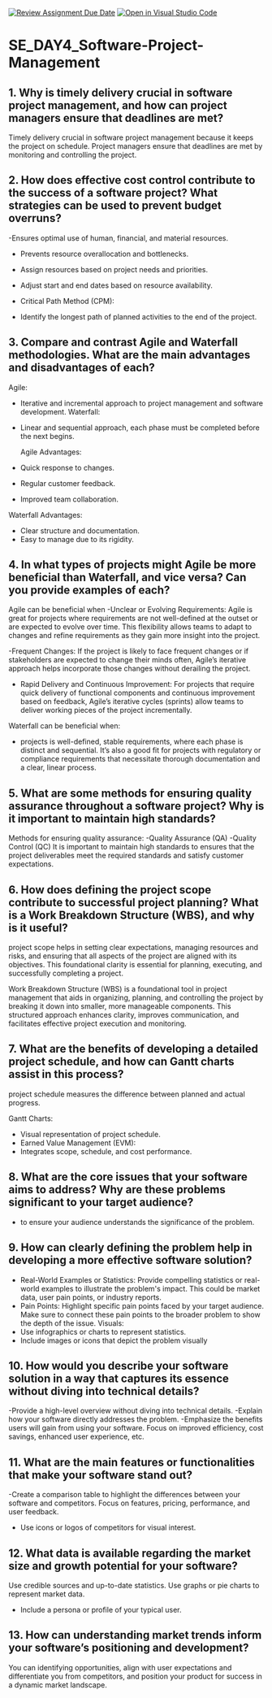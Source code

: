 [![Review Assignment Due Date](https://classroom.github.com/assets/deadline-readme-button-22041afd0340ce965d47ae6ef1cefeee28c7c493a6346c4f15d667ab976d596c.svg)](https://classroom.github.com/a/9pw6JKcu)
[![Open in Visual Studio Code](https://classroom.github.com/assets/open-in-vscode-2e0aaae1b6195c2367325f4f02e2d04e9abb55f0b24a779b69b11b9e10269abc.svg)](https://classroom.github.com/online_ide?assignment_repo_id=15712832&assignment_repo_type=AssignmentRepo)
# SE_DAY4_Software-Project-Management
## 1. Why is timely delivery crucial in software project management, and how can project managers ensure that deadlines are met?
Timely delivery crucial in software project management because it keeps the project on schedule. Project managers ensure that deadlines are met by monitoring and controlling the project. 
## 2. How does effective cost control contribute to the success of a software project? What strategies can be used to prevent budget overruns?
-Ensures optimal use of human, financial,
and material resources.

- Prevents resource overallocation and
bottlenecks.

- Assign resources based on project needs
and priorities.

- Adjust start and end dates based on
resource availability.

- Critical Path Method (CPM):

- Identify the longest path of planned
activities to the end of the project.
## 3. Compare and contrast Agile and Waterfall methodologies. What are the main advantages and disadvantages of each?
Agile:
- Iterative and incremental approach to project management and software development.
  Waterfall:
- Linear and sequential approach, each phase must be completed before the next begins.

  Agile Advantages:
- Quick response to changes.
- Regular customer feedback.
- Improved team collaboration.

 Waterfall Advantages:
- Clear structure and documentation.
- Easy to manage due to its rigidity.
  
## 4. In what types of projects might Agile be more beneficial than Waterfall, and vice versa? Can you provide examples of each?
 Agile can be beneficial when
-Unclear or Evolving Requirements: Agile is great for projects where requirements are not well-defined at the outset or are expected to evolve over time. This flexibility allows teams to adapt to changes and refine requirements as they gain more insight into the project.

-Frequent Changes: If the project is likely to face frequent changes or if stakeholders are expected to change their minds often, Agile’s iterative approach helps incorporate those changes without derailing the project.

- Rapid Delivery and Continuous Improvement: For projects that require quick delivery of functional components and continuous improvement based on feedback, Agile’s iterative cycles (sprints) allow teams to deliver working pieces of the project incrementally.

 Waterfall can be beneficial when:
- projects is well-defined, stable requirements, where each phase is distinct and sequential. It’s also a good fit for projects with regulatory or compliance requirements that necessitate thorough documentation and a clear, linear process.

## 5. What are some methods for ensuring quality assurance throughout a software project? Why is it important to maintain high standards?
Methods for ensuring quality assurance:
-Quality Assurance (QA)
-Quality Control (QC)
It is important to maintain high standards to ensures that the project deliverables meet the required standards and satisfy customer expectations.
## 6. How does defining the project scope contribute to successful project planning? What is a Work Breakdown Structure (WBS), and why is it useful?
project scope helps in setting clear expectations, managing resources and risks, and ensuring that all aspects of the project are aligned with its objectives. This foundational clarity is essential for planning, executing, and successfully completing a project.

Work Breakdown Structure (WBS) is a foundational tool in project management that aids in organizing, planning, and controlling the project by breaking it down into smaller, more manageable components. This structured approach enhances clarity, improves communication, and facilitates effective project execution and monitoring.

## 7. What are the benefits of developing a detailed project schedule, and how can Gantt charts assist in this process?
project schedule measures the difference between planned
and actual progress.

Gantt Charts:
- Visual representation of project schedule.
- Earned Value Management (EVM):
- Integrates scope, schedule, and cost
performance.
## 8. What are the core issues that your software aims to address? Why are these problems significant to your target audience?
- to ensure your audience understands the significance of the problem.
## 9. How can clearly defining the problem help in developing a more effective software solution?
- Real-World Examples or Statistics: Provide compelling statistics or real-world examples to illustrate the problem's impact. This could be market data, user pain points, or industry reports.
- Pain Points: Highlight specific pain points faced by your target audience. Make sure to connect these pain points to the broader problem to show the depth of the issue.
Visuals:
- Use infographics or charts to represent statistics.
- Include images or icons that depict the problem visually

## 10. How would you describe your software solution in a way that captures its essence without diving into technical details?
-Provide a high-level overview without diving into technical details.
-Explain how your software directly addresses the problem.
-Emphasize the benefits users will gain from using your software. Focus on improved efficiency, cost savings, enhanced user experience, etc.

## 11. What are the main features or functionalities that make your software stand out?
-Create a comparison table to highlight the differences between your software and competitors. Focus on features, pricing, performance, and user feedback.
- Use icons or logos of competitors for visual interest.
## 12. What data is available regarding the market size and growth potential for your software?
Use credible sources and up-to-date statistics.
Use graphs or pie charts to represent market data.
- Include a persona or profile of your typical user.
## 13. How can understanding market trends inform your software’s positioning and development?

You can identifying opportunities, align with user expectations and differentiate you from competitors, and position your product for success in a dynamic market landscape.
